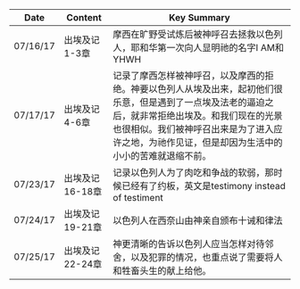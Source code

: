 |Date|Content|Key Summary|
|---	|---	|---	|
|07/16/17|出埃及记1-3章|摩西在旷野受试炼后被神呼召去拯救以色列人，耶和华第一次向人显明祂的名字I AM和YHWH|
|07/17/17|出埃及记4-6章|记录了摩西怎样被神呼召，以及摩西的拒绝。神要以色列人从埃及出来，起初他们很乐意，但是遇到了一点埃及法老的逼迫之后，就非常拒绝出埃及。和我们现在的光景也很相似。我们被神呼召出来是为了进入应许之地，为祂作见证，但是却因为生活中的小小的苦难就退缩不前。|
|07/23/17|出埃及记16-18章|记录以色列人为了肉吃和争战的软弱，那时候已经有了约板，英文是testimony instead of testiment|
|07/24/17	|出埃及记 19-21章	|以色列人在西奈山由神亲自颁布十诫和律法	|
|07/25/17	|出埃及记22-24章	|神更清晰的告诉以色列人应当怎样对待邻舍，以及犯罪的情况，也重点说了需要将人和牲畜头生的献上给他。	|
